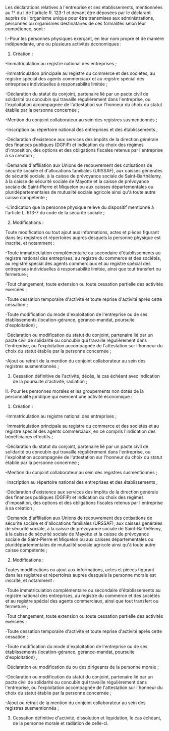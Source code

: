 Les déclarations relatives à l'entreprise et ses établissements, mentionnées au 1° du I de l'article R. 123-1 et devant être déposées par le déclarant auprès de l'organisme unique pour être transmises aux administrations, personnes ou organismes destinataires de ces formalités selon leur compétence, sont :  

  

I.-Pour les personnes physiques exerçant, en leur nom propre et de manière indépendante, une ou plusieurs activités économiques :  

  

1. Création :



  

-Immatriculation au registre national des entreprises ;  

  

-Immatriculation principale au registre du commerce et des sociétés, au registre spécial des agents commerciaux et au registre spécial des entreprises individuelles à responsabilité limitée ;  

  

-Déclaration du statut du conjoint, partenaire lié par un pacte civil de solidarité ou concubin qui travaille régulièrement dans l'entreprise, ou l'exploitation accompagnée de l'attestation sur l'honneur du choix du statut établie par la personne concernée ;  

  

-Mention du conjoint collaborateur au sein des registres susmentionnés ;  

  

-Inscription au répertoire national des entreprises et des établissements ;  

  

-Déclaration d'existence aux services des impôts de la direction générale des finances publiques (DGFiP) et indication du choix des régimes d'imposition, des options et des obligations fiscales retenus par l'entreprise à sa création ;  

  

-Demande d'affiliation aux Unions de recouvrement des cotisations de sécurité sociale et d'allocations familiales (URSSAF), aux caisses générales de sécurité sociale, à la caisse de prévoyance sociale de Saint-Barthélemy, à la caisse de sécurité sociale de Mayotte et la caisse de prévoyance sociale de Saint-Pierre et Miquelon ou aux caisses départementales ou pluridépartementales de mutualité sociale agricole ainsi qu'à toute autre caisse compétente ;  

  

-L'indication que la personne physique relève du dispositif mentionné à l'article L. 613-7 du code de la sécurité sociale ;



  

2. Modifications :  

  

Toute modification ou tout ajout aux informations, actes et pièces figurant dans les registres et répertoires auprès desquels la personne physique est inscrite, et notamment :



  

-Toute immatriculation complémentaire ou secondaire d'établissements au registre national des entreprises, au registre du commerce et des sociétés, au registre spécial des agents commerciaux et au registre spécial des entreprises individuelles à responsabilité limitée, ainsi que tout transfert ou fermeture ;  

  

-Tout changement, toute extension ou toute cessation partielle des activités exercées ;  

  

-Toute cessation temporaire d'activité et toute reprise d'activité après cette cessation ;  

  

-Toute modification du mode d'exploitation de l'entreprise ou de ses établissements (location-gérance, gérance-mandat, poursuite d'exploitation) ;  

  

-Déclaration ou modification du statut du conjoint, partenaire lié par un pacte civil de solidarité ou concubin qui travaille régulièrement dans l'entreprise, ou l'exploitation accompagnée de l'attestation sur l'honneur du choix du statut établie par la personne concernée ;  

  

-Ajout ou retrait de la mention du conjoint collaborateur au sein des registres susmentionnés ;



  

3. Cessation définitive de l'activité, décès, le cas échéant avec indication de la poursuite d'activité, radiation ;  

  

II.-Pour les personnes morales et les groupements non dotés de la personnalité juridique qui exercent une activité économique :  

  

1. Création :



  

-Immatriculation au registre national des entreprises ;  

  

-Immatriculation principale au registre du commerce et des sociétés et au registre spécial des agents commerciaux, en ce compris l'indication des bénéficiaires effectifs ;  

  

-Déclaration du statut du conjoint, partenaire lié par un pacte civil de solidarité ou concubin qui travaille régulièrement dans l'entreprise, ou l'exploitation accompagnée de l'attestation sur l'honneur du choix du statut établie par la personne concernée ;  

  

-Mention du conjoint collaborateur au sein des registres susmentionnés ;  

  

-Inscription au répertoire national des entreprises et des établissements ;  

  

-Déclaration d'existence aux services des impôts de la direction générale des finances publiques (DGFiP) et indication du choix des régimes d'imposition, des options et des obligations fiscales retenus par l'entreprise à sa création ;  

  

-Demande d'affiliation aux Unions de recouvrement des cotisations de sécurité sociale et d'allocations familiales (URSSAF), aux caisses générales de sécurité sociale, à la caisse de prévoyance sociale de Saint-Barthélemy, à la caisse de sécurité sociale de Mayotte et la caisse de prévoyance sociale de Saint-Pierre et Miquelon ou aux caisses départementales ou pluridépartementales de mutualité sociale agricole ainsi qu'à toute autre caisse compétente ;



  

2. Modifications :  

  

Toutes modifications ou ajout aux informations, actes et pièces figurant dans les registres et répertoires auprès desquels la personne morale est inscrite, et notamment :



  

-Toute immatriculation complémentaire ou secondaire d'établissements au registre national des entreprises, au registre du commerce et des sociétés et au registre spécial des agents commerciaux, ainsi que tout transfert ou fermeture ;  

  

-Tout changement, toute extension ou toute cessation partielle des activités exercées ;  

  

-Toute cessation temporaire d'activité et toute reprise d'activité après cette cessation ;  

  

-Toute modification du mode d'exploitation de l'entreprise ou de ses établissements (location-gérance, gérance-mandat, poursuite d'exploitation) ;  

  

-Déclaration ou modification du ou des dirigeants de la personne morale ;  

  

-Déclaration ou modification du statut du conjoint, partenaire lié par un pacte civil de solidarité ou concubin qui travaille régulièrement dans l'entreprise, ou l'exploitation accompagnée de l'attestation sur l'honneur du choix du statut établie par la personne concernée ;  

  

-Ajout ou retrait de la mention du conjoint collaborateur au sein des registres susmentionnés ;



  

3. Cessation définitive d'activité, dissolution et liquidation, le cas échéant, de la personne morale et radiation de celle-ci.


  
